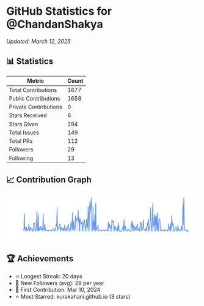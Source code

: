 # GitHub Statistics for @ChandanShakya
*Updated: March 12, 2025*

## 📊 Statistics
| Metric | Count |
|--------|--------|
| Total Contributions | 1677 |
| Public Contributions | 1658 |
| Private Contributions | 0 |
| Stars Received | 6 |
| Stars Given | 294 |
| Total Issues | 149 |
| Total PRs | 112 |
| Followers | 29 |
| Following | 13 |

## 📈 Contribution Graph

![Contribution Graph](./contribution_graph.png)

## 🏆 Achievements

- 🔥 Longest Streak: 20 days
- 👥 New Followers (avg): 29 per year
- 📅 First Contribution: Mar 10, 2024
- ⭐ Most Starred: kurakahani.github.io (3 stars)
